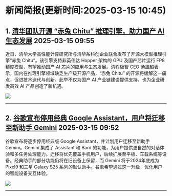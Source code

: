 # 新闻简报(更新时间:2025-03-15 10:45)

## 1. [清华团队开源 “赤兔 Chitu” 推理引擎，助力国产 AI 生态发展](https://www.aibase.com/zh/news/16310)   2025-03-15 09:55

近日，清华大学高性能计算研究所与清华系科创企业联合发布了开源大模型推理引擎“赤兔 Chitu”。该引擎支持非英伟达 Hopper 架构的 GPU 及国产芯片运行 FP8精度模型，有望推动国产 AI 芯片的应用与生态发展。清程极智 CEO 汤雄超表示，国内在推理引擎领域缺乏生产级开源产品，“赤兔 Chitu” 的开源将缓解这一痛点，促进技术迭代与创新。此举不仅为国产 AI 产业链建设提供支持，也为企业研发高效 AI 产品创造了新机遇。

![](https://pic.chinaz.com/picmap/202305091556144476_5.jpg)

---

## 2. [谷歌宣布停用经典 Google Assistant，用户将迁移至新助手 Gemini](https://www.aibase.com/zh/news/16309)   2025-03-15 09:52

谷歌宣布将逐步停用经典版 Google Assistant，并计划用户迁移至新助手 Gemini。Gemini 集成了 Assistant 和 Bard 的功能，为用户提供更自然的对话体验和多任务处理能力。迁移将优先覆盖手机用户，后续扩展至平板、车载系统等设备。经典助手的部分功能仍将在旧设备上保留，而 Gemini 将于2024年底成为 Pixel9 和三星 Galaxy S25 系列的默认助手。谷歌希望通过这一升级，优化用户的智能设备交互体验。

![](https://pic.chinaz.com/picmap/202501251530240595_8.jpg)

---